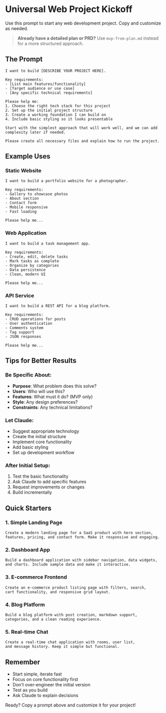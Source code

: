 # Universal Web Project Kickoff

Use this prompt to start any web development project. Copy and customize as needed.

> **Already have a detailed plan or PRD?** Use `mvp-from-plan.md` instead for a more structured approach.

## The Prompt

```
I want to build [DESCRIBE YOUR PROJECT HERE].

Key requirements:
- [List main features/functionality]
- [Target audience or use case]
- [Any specific technical requirements]

Please help me:
1. Choose the right tech stack for this project
2. Set up the initial project structure
3. Create a working foundation I can build on
4. Include basic styling so it looks presentable

Start with the simplest approach that will work well, and we can add complexity later if needed.

Please create all necessary files and explain how to run the project.
```

## Example Uses

### Static Website
```
I want to build a portfolio website for a photographer.

Key requirements:
- Gallery to showcase photos
- About section
- Contact form
- Mobile responsive
- Fast loading

Please help me...
```

### Web Application
```
I want to build a task management app.

Key requirements:
- Create, edit, delete tasks
- Mark tasks as complete
- Organize by categories
- Data persistence
- Clean, modern UI

Please help me...
```

### API Service
```
I want to build a REST API for a blog platform.

Key requirements:
- CRUD operations for posts
- User authentication
- Comments system
- Tag support
- JSON responses

Please help me...
```

## Tips for Better Results

### Be Specific About:
- **Purpose**: What problem does this solve?
- **Users**: Who will use this?
- **Features**: What must it do? (MVP only)
- **Style**: Any design preferences?
- **Constraints**: Any technical limitations?

### Let Claude:
- Suggest appropriate technology
- Create the initial structure
- Implement core functionality
- Add basic styling
- Set up development workflow

### After Initial Setup:
1. Test the basic functionality
2. Ask Claude to add specific features
3. Request improvements or changes
4. Build incrementally

## Quick Starters

### 1. Simple Landing Page
```
Create a modern landing page for a SaaS product with hero section, 
features, pricing, and contact form. Make it responsive and engaging.
```

### 2. Dashboard App
```
Build a dashboard application with sidebar navigation, data widgets, 
and charts. Include sample data and make it interactive.
```

### 3. E-commerce Frontend
```
Create an e-commerce product listing page with filters, search, 
cart functionality, and responsive grid layout.
```

### 4. Blog Platform
```
Build a blog platform with post creation, markdown support, 
categories, and a clean reading experience.
```

### 5. Real-time Chat
```
Create a real-time chat application with rooms, user list, 
and message history. Keep it simple but functional.
```

## Remember

- Start simple, iterate fast
- Focus on core functionality first
- Don't over-engineer the initial version
- Test as you build
- Ask Claude to explain decisions

Ready? Copy a prompt above and customize it for your project!